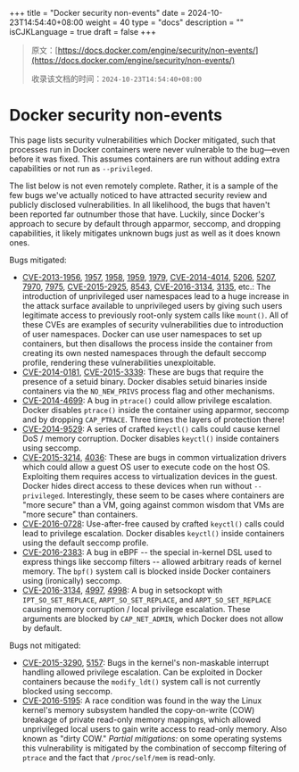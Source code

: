 +++
title = "Docker security non-events"
date = 2024-10-23T14:54:40+08:00
weight = 40
type = "docs"
description = ""
isCJKLanguage = true
draft = false
+++

> 原文：[https://docs.docker.com/engine/security/non-events/](https://docs.docker.com/engine/security/non-events/)
>
> 收录该文档的时间：`2024-10-23T14:54:40+08:00`

# Docker security non-events

This page lists security vulnerabilities which Docker mitigated, such that processes run in Docker containers were never vulnerable to the bug—even before it was fixed. This assumes containers are run without adding extra capabilities or not run as `--privileged`.

The list below is not even remotely complete. Rather, it is a sample of the few bugs we've actually noticed to have attracted security review and publicly disclosed vulnerabilities. In all likelihood, the bugs that haven't been reported far outnumber those that have. Luckily, since Docker's approach to secure by default through apparmor, seccomp, and dropping capabilities, it likely mitigates unknown bugs just as well as it does known ones.

Bugs mitigated:

- [CVE-2013-1956](https://cve.mitre.org/cgi-bin/cvename.cgi?name=CVE-2013-1956), [1957](https://cve.mitre.org/cgi-bin/cvename.cgi?name=CVE-2013-1957), [1958](https://cve.mitre.org/cgi-bin/cvename.cgi?name=CVE-2013-1958), [1959](https://cve.mitre.org/cgi-bin/cvename.cgi?name=CVE-2013-1959), [1979](https://cve.mitre.org/cgi-bin/cvename.cgi?name=CVE-2013-1979), [CVE-2014-4014](https://cve.mitre.org/cgi-bin/cvename.cgi?name=CVE-2014-4014), [5206](https://cve.mitre.org/cgi-bin/cvename.cgi?name=CVE-2014-5206), [5207](https://cve.mitre.org/cgi-bin/cvename.cgi?name=CVE-2014-5207), [7970](https://cve.mitre.org/cgi-bin/cvename.cgi?name=CVE-2014-7970), [7975](https://cve.mitre.org/cgi-bin/cvename.cgi?name=CVE-2014-7975), [CVE-2015-2925](https://cve.mitre.org/cgi-bin/cvename.cgi?name=CVE-2015-2925), [8543](https://cve.mitre.org/cgi-bin/cvename.cgi?name=CVE-2015-8543), [CVE-2016-3134](https://cve.mitre.org/cgi-bin/cvename.cgi?name=CVE-2016-3134), [3135](https://cve.mitre.org/cgi-bin/cvename.cgi?name=CVE-2016-3135), etc.: The introduction of unprivileged user namespaces lead to a huge increase in the attack surface available to unprivileged users by giving such users legitimate access to previously root-only system calls like `mount()`. All of these CVEs are examples of security vulnerabilities due to introduction of user namespaces. Docker can use user namespaces to set up containers, but then disallows the process inside the container from creating its own nested namespaces through the default seccomp profile, rendering these vulnerabilities unexploitable.
- [CVE-2014-0181](https://cve.mitre.org/cgi-bin/cvename.cgi?name=CVE-2014-0181), [CVE-2015-3339](https://cve.mitre.org/cgi-bin/cvename.cgi?name=CVE-2015-3339): These are bugs that require the presence of a setuid binary. Docker disables setuid binaries inside containers via the `NO_NEW_PRIVS` process flag and other mechanisms.
- [CVE-2014-4699](https://cve.mitre.org/cgi-bin/cvename.cgi?name=CVE-2014-4699): A bug in `ptrace()` could allow privilege escalation. Docker disables `ptrace()` inside the container using apparmor, seccomp and by dropping `CAP_PTRACE`. Three times the layers of protection there!
- [CVE-2014-9529](https://cve.mitre.org/cgi-bin/cvename.cgi?name=CVE-2014-9529): A series of crafted `keyctl()` calls could cause kernel DoS / memory corruption. Docker disables `keyctl()` inside containers using seccomp.
- [CVE-2015-3214](https://cve.mitre.org/cgi-bin/cvename.cgi?name=CVE-2015-3214), [4036](https://cve.mitre.org/cgi-bin/cvename.cgi?name=CVE-2015-4036): These are bugs in common virtualization drivers which could allow a guest OS user to execute code on the host OS. Exploiting them requires access to virtualization devices in the guest. Docker hides direct access to these devices when run without `--privileged`. Interestingly, these seem to be cases where containers are "more secure" than a VM, going against common wisdom that VMs are "more secure" than containers.
- [CVE-2016-0728](https://cve.mitre.org/cgi-bin/cvename.cgi?name=CVE-2016-0728): Use-after-free caused by crafted `keyctl()` calls could lead to privilege escalation. Docker disables `keyctl()` inside containers using the default seccomp profile.
- [CVE-2016-2383](https://cve.mitre.org/cgi-bin/cvename.cgi?name=CVE-2016-2383): A bug in eBPF -- the special in-kernel DSL used to express things like seccomp filters -- allowed arbitrary reads of kernel memory. The `bpf()` system call is blocked inside Docker containers using (ironically) seccomp.
- [CVE-2016-3134](https://cve.mitre.org/cgi-bin/cvename.cgi?name=CVE-2016-3134), [4997](https://cve.mitre.org/cgi-bin/cvename.cgi?name=CVE-2016-4997), [4998](https://cve.mitre.org/cgi-bin/cvename.cgi?name=CVE-2016-4998): A bug in setsockopt with `IPT_SO_SET_REPLACE`, `ARPT_SO_SET_REPLACE`, and `ARPT_SO_SET_REPLACE` causing memory corruption / local privilege escalation. These arguments are blocked by `CAP_NET_ADMIN`, which Docker does not allow by default.

Bugs not mitigated:

- [CVE-2015-3290](https://cve.mitre.org/cgi-bin/cvename.cgi?name=CVE-2015-3290), [5157](https://cve.mitre.org/cgi-bin/cvename.cgi?name=CVE-2015-5157): Bugs in the kernel's non-maskable interrupt handling allowed privilege escalation. Can be exploited in Docker containers because the `modify_ldt()` system call is not currently blocked using seccomp.
- [CVE-2016-5195](https://cve.mitre.org/cgi-bin/cvename.cgi?name=CVE-2016-5195): A race condition was found in the way the Linux kernel's memory subsystem handled the copy-on-write (COW) breakage of private read-only memory mappings, which allowed unprivileged local users to gain write access to read-only memory. Also known as "dirty COW." *Partial mitigations:* on some operating systems this vulnerability is mitigated by the combination of seccomp filtering of `ptrace` and the fact that `/proc/self/mem` is read-only.
